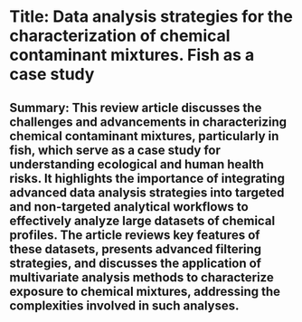# Title: Data analysis strategies for the characterization of chemical contaminant mixtures. Fish as a case study

## Summary: This review article discusses the challenges and advancements in characterizing chemical contaminant mixtures, particularly in fish, which serve as a case study for understanding ecological and human health risks. It highlights the importance of integrating advanced data analysis strategies into targeted and non-targeted analytical workflows to effectively analyze large datasets of chemical profiles. The article reviews key features of these datasets, presents advanced filtering strategies, and discusses the application of multivariate analysis methods to characterize exposure to chemical mixtures, addressing the complexities involved in such analyses.